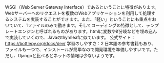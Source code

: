 
WSGI（Web Server Gateway Interface）であるということに特徴があります。Webサーバーへのリクエストを複数のWebアプリケーションを利用して処理するシステムを実装することができます。また、「軽い」ということにも重点をおいていて、1ファイルのみで動きます。そしてコーディングの特徴として、テンプレートエンジンと呼ばれるものがあります。htmlに変数やif分岐などを埋め込んで実装していくので、Javaのthymleafに似ています。 公式サイト：https://bottlepy.org/docs/dev/ 学習のしやすさ：2 日本語の参考書籍もあり、ファイルも一つで、インストールが簡単なので開発環境を準備しやすいです。ただし、Djangoと比べるとネットの情報は少ないようです。
